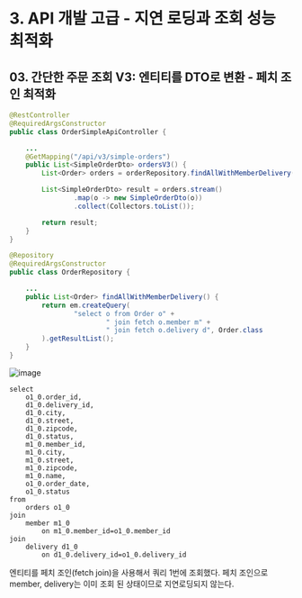 # 3. API 개발 고급 - 지연 로딩과 조회 성능 최적화
## 03. 간단한 주문 조회 V3: 엔티티를 DTO로 변환 - 페치 조인 최적화
```java
@RestController
@RequiredArgsConstructor
public class OrderSimpleApiController {

    ...
    @GetMapping("/api/v3/simple-orders")
    public List<SimpleOrderDto> ordersV3() {
        List<Order> orders = orderRepository.findAllWithMemberDelivery();

        List<SimpleOrderDto> result = orders.stream()
                .map(o -> new SimpleOrderDto(o))
                .collect(Collectors.toList());

        return result;
    }
}
```
```java
@Repository
@RequiredArgsConstructor
public class OrderRepository {

    ...
    public List<Order> findAllWithMemberDelivery() {
        return em.createQuery(
                "select o from Order o" +
                        " join fetch o.member m" +
                        " join fetch o.delivery d", Order.class
        ).getResultList();
    }
}
```
![image](https://github.com/GYUNGAEEEE/inflearn-SpringBoot-JPA/assets/158580466/784e316c-9b4e-4102-9502-875ff32625bd)
```
select
    o1_0.order_id,
    d1_0.delivery_id,
    d1_0.city,
    d1_0.street,
    d1_0.zipcode,
    d1_0.status,
    m1_0.member_id,
    m1_0.city,
    m1_0.street,
    m1_0.zipcode,
    m1_0.name,
    o1_0.order_date,
    o1_0.status 
from
    orders o1_0 
join
    member m1_0 
        on m1_0.member_id=o1_0.member_id 
join
    delivery d1_0 
        on d1_0.delivery_id=o1_0.delivery_id
```
엔티티를 페치 조인(fetch join)을 사용해서 쿼리 1번에 조회했다.
페치 조인으로 member, delivery는 이미 조회 된 상태이므로 지연로딩되지 않는다.
